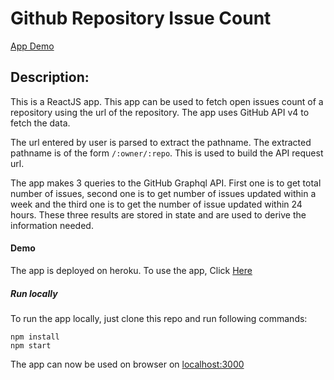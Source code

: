 # Github Repository Issue Count
[App Demo](https://dy-github-graphql.herokuapp.com/)

## Description:

This is a ReactJS app.
This app can be used to fetch open issues count of a repository using the url of the repository. The app uses GitHub API v4 to fetch the data.

The url entered by user is parsed to extract the pathname. The extracted pathname is of the form `/:owner/:repo`. This is used to build the API request url.

The app makes 3 queries to the GitHub Graphql API. First one is to get total number of issues, second one is to get number of issues updated within a week and the third one is to get the number of issue updated within 24 hours. These three results are stored in state and are used to derive the information needed.


#### Demo
The app is deployed on heroku. To use the app, Click [Here](https://dy-github-graphql.herokuapp.com/)

##### Run locally
To run the app locally, just clone this repo and run following commands: 
  ```
  npm install
  npm start
  ```
  The app can now be used on browser on [localhost:3000](localhost:300)

